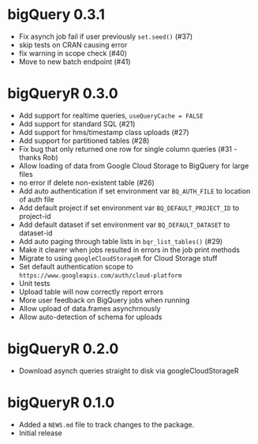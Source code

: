 # bigQuery 0.3.1

* Fix asynch job fail if user previously `set.seed()` (#37)
* skip tests on CRAN causing error
* fix warning in scope check (#40)
* Move to new batch endpoint (#41)

# bigQueryR 0.3.0

* Add support for realtime queries, `useQueryCache = FALSE`
* Add support for standard SQL (#21)
* Add support for hms/timestamp class uploads (#27)
* Add support for partitioned tables (#28)
* Fix bug that only returned one row for single column queries (#31 - thanks Rob)
* Allow loading of data from Google Cloud Storage to BigQuery for large files
* no error if delete non-existent table (#26)
* Add auto authentication if set environment var `BQ_AUTH_FILE` to location of auth file
* Add default project if set environment var `BQ_DEFAULT_PROJECT_ID` to project-id
* Add default dataset if set environment var `BQ_DEFAULT_DATASET` to dataset-id
* Add auto paging through table lists in `bqr_list_tables()` (#29)
* Make it clearer when jobs resulted in errors in the job print methods
* Migrate to using `googleCloudStorageR` for Cloud Storage stuff
* Set default authentication scope to `https://www.googleapis.com/auth/cloud-platform`
* Unit tests
* Upload table will now correctly report errors
* More user feedback on BigQuery jobs when running
* Allow upload of data.frames asynchrnously
* Allow auto-detection of schema for uploads

# bigQueryR 0.2.0

* Download asynch queries straight to disk via googleCloudStorageR

# bigQueryR 0.1.0 

* Added a `NEWS.md` file to track changes to the package.
* Initial release
